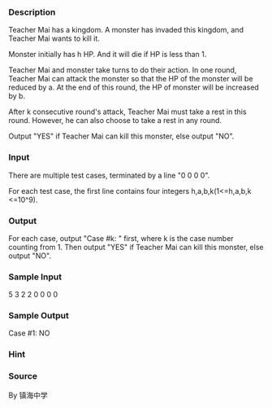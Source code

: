 
### Description
Teacher Mai has a kingdom. A monster has invaded this kingdom, and Teacher Mai wants to kill it.

Monster initially has h HP. And it will die if HP is less than 1.

Teacher Mai and monster take turns to do their action. In one round, Teacher Mai can attack the monster so that the HP of the monster will be reduced by a. At the end of this round, the HP of monster will be increased by b.

After k consecutive round's attack, Teacher Mai must take a rest in this round. However, he can also choose to take a rest in any round.

Output "YES" if Teacher Mai can kill this monster, else output "NO".

### Input
There are multiple test cases, terminated by a line "0 0 0 0".


For each test case, the first line contains four integers h,a,b,k(1<=h,a,b,k <=10^9).


### Output

For each case, output "Case #k: " first, where k is the case number counting from 1. Then output "YES" if Teacher Mai can kill this monster, else output "NO".


### Sample Input
5 3 2 2
0 0 0 0
### Sample Output
Case #1: NO

### Hint

### Source
By 镇海中学